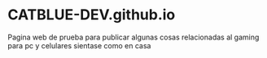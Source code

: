 # CATBLUE-DEV.github.io
Pagina web de prueba para publicar algunas cosas relacionadas al gaming para pc y celulares sientase como en casa
